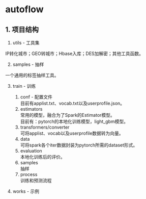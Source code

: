# autoflow

## 1. 项目结构

1. utils - 工具集

IP转化城市；GEO转城市；Hbase入库；DES加解密；其他工具函数。

2. samples - 抽样

一个通用的标签抽样工具。

3. train - 训练
   
    1. conf - 配置文件\
    目前有applist.txt、vocab.txt以及userprofile.json。
    2. estimators \
    常用的模型，融合为了Spark的Estimator模型。\
    目前有：pytorch的本地化训练模型，light_gbm模型。
    3. transformers/converter \
    可将applist、vocab以及userprofile数据转为向量。
    4. data \
    可将spark各个iter数据封装为pytorch所需的dataset形式。
    5. evaluation \
    本地化训练后的评价。
    6. samples \
    抽样
    7. process \
    训练和预测流程

4. works - 示例



